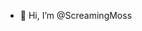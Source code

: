 - 👋 Hi, I’m @ScreamingMoss
<!---
ScreamingMoss/ScreamingMoss is a ✨ special ✨ repository because its `README.md` (this file) appears on your GitHub profile.
You can click the Preview link to take a look at your changes.
--->
